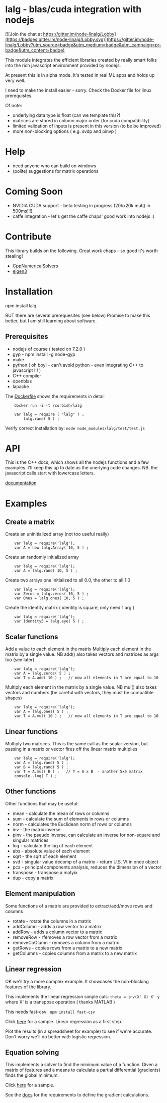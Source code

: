 # lalg - blas/cuda integration with nodejs

[![Join the chat at https://gitter.im/node-linalg/Lobby](https://badges.gitter.im/node-linalg/Lobby.svg)](https://gitter.im/node-linalg/Lobby?utm_source=badge&utm_medium=badge&utm_campaign=pr-badge&utm_content=badge)

This module integrates the efficient libraries created by really smart folks
into the rich javascript environment provided by nodejs. 

At present this is in alpha mode. It's tested in real ML apps and holds up very well. 

I need to make the install easier - sorry. Check the Docker file for linux
prerequistes. 

Of note:

* underlying data type is float (can we template this?)
* matrices are stored in column major order (for cuda compatibility) 
* limited validation of inputs is present in this version (to be be improved) 
* more non-blocking options ( e.g. svdp and pinvp )

# Help
* need anyone who can build on windows
* (polite) suggestions for matrix operations

# Coming Soon
* NVIDIA CUDA support - beta testing in progress (20kx20k mul() in 500ms!!!)
* caffe integration - let's get the caffe chaps' good work into nodejs :)

# Contribute

This library builds on the following. Great work chaps - so good it's worth stealing!

* [CppNumericalSolvers](https://github.com/PatWie/CppNumericalSolvers)
* [eigen3](http://eigen.tuxfamily.org/)


# Installation

npm install lalg

BUT  there are several prerequesites (see below)
Promise to make this better, but I am still learning about software.

## Prerequisites

* nodejs of course ( tested on 7.2.0 )
* gyp - npm install -g node-gyp
* make
* python ( oh boy! - can't avoid python - even integrating C++ to javascript !!! )
* C++ compiler 
* openblas  
* lapacke 

The [Dockerfile](https://github.com/rcorbish/node-linalg/blob/master/Dockerfile) shows the requirements in detail

```
	docker run -i -t rcorbish/lalg 
```

```
	var lalg = require ( "lalg" ) ;
        lalg.rand( 5 ) ;
```

Verify correct installation by: ``` node node_modules/lalg/test/test.js ```

# API 

This is the C++ docs, which shows all the nodejs functions and a few
examples. I'll keep this up to date as the unerlying code changes. NB.
the javascript calls start with lowercase letters.

[documentation](https://rcorbish.ydns.eu/lalg/classWrappedArray.html)

# Examples

## Create a matrix

Create an uninitialized array (not too useful really)
```
	var lalg = require('lalg');
	var A = new lalg.Array( 10, 5 ) ;
```

Create an randomly initialized array
```
	var lalg = require('lalg');
	var A = lalg.rand( 10, 5 ) ;
```

Create two arrays one initialized to all 0.0, the other to all 1.0
```
	var lalg = require('lalg');
	var Zeros = lalg.zeros( 10, 5 ) ;
	var Ones = lalg.ones( 10, 5 ) ;
```

Create the identity matrix ( identity is square, only need 1 arg )
```
	var lalg = require('lalg');
	var Identity5 = lalg.eye( 5 ) ;
```

## Scalar functions

Add a value to each element in the matrix
Multiply each element in the matrix by a single value. NB add() also
takes vectors and matrices as args too (see later).

```
	var lalg = require('lalg');
	var A = lalg.zeros( 5 ) ;
	var T = A.add( 10 ) ;   // now all elements in T are equal to 10
```

Multiply each element in the matrix by a single value. NB mul() also
takes vectors and numbers (be careful with vectors, they must be
compatible shapes)
```
	var lalg = require('lalg');
	var A = lalg.ones( 5 ) ;
	var T = A.mul( 10 ) ;   // now all elements in T are equal to 10
```

## Linear functions 

Multiply two matrices. This is the same call as the scalar version, but passing
in a matrix or vector fires off the linear matrix multiplies
```
	var lalg = require('lalg');
	var A = lalg.rand( 5 ) ;
	var B = lalg.rand( 5 ) ;
	var T = A.mul( B ) ;   // T = A x B  - another 5x5 matrix
	console..log( T ) ;
```

## Other functions 

Other functions that may be useful:

* mean - calculate the mean of rows or columns
* sum - calculate the sum of elements in rows or columns
* norm - calculates the Euclidean norm of rows or columns
* inv - the matrix inverse
* pinv - the pseudo inverse, can calculate an inverse for non-square and singular matrices
* log - calculate the log of each element
* abs - absolute value of each element
* sqrt - the sqrt of each element
* svd - singular value decomp of a matrix - return U,S, Vt in once object
* pca - principal components analysis, reduces the dimension of a vector
* transpose - transpose a matyix
* dup - copy a matrix 

## Element manipulation

Some functions of a matrix are provided to extract/add/move rows and columns

* rotate - rotate the columns in a matrix
* addColumn - adds a row vector to a matrix
* addRow - adds a column vector to a matrix
* removeRow - rfemoves a row vector from a matrix
* removeCoOlumn - removes a column from a matrix
* getRows - copies rows from a matrix to a new matrix
* getColumns - copies columns from a matrix to a new matrix

## Linear regression 
OK we'll try a more complex example. It showcases the non-blocking 
features of the library. 

This implements the linear regression simple cals: ``` theta = inv(X' X) X' y ```
where X' is a transpose operation ( thanks MATLAB )

This needs fast-csv ``` npm install fast-csv```

Click [here](https://github.com/rcorbish/node-linalg/blob/master/test/wine.js) for a sample. 
Linear regression as a first step. 

Plot the results (in a spreadsheet for example) to see if we're accurate. Don't worry we'll do better 
with logistic regression.

## Equation solving 

This implements a solver to find the minimum value of a function. Given a matrix of features
and a means to calculate a partial differential (gradients) finds the global minimum.

Click [here](https://github.com/rcorbish/node-linalg/blob/master/test/solve.js) for a sample. 

See the [docs](https://rcorbish.ydns.eu/lalg/classWrappedArray.html#a528d9aae6c7cc261d8aa4b457cb2250b) for the requirements to define the gradient calculations. 
